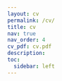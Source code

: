 ```yaml
---
layout: cv
permalink: /cv/
title: cv
nav: true
nav_order: 4
cv_pdf: cv.pdf
description: 
toc:
  sidebar: left
---
```

